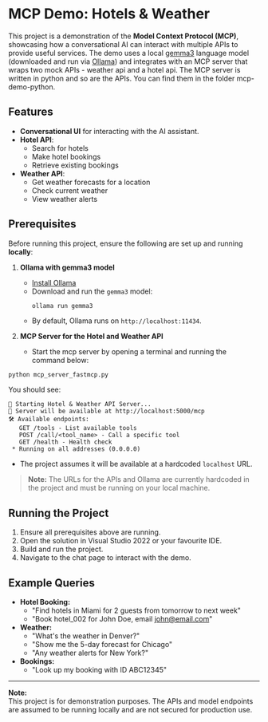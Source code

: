 # MCP Demo: Hotels & Weather

This project is a demonstration of the **Model Context Protocol (MCP)**, showcasing how a conversational AI can interact with multiple APIs to provide useful services. The demo uses a local [gemma3](https://ollama.com/library/gemma3) language model (downloaded and run via [Ollama](https://ollama.com/)) and integrates with an MCP server that wraps two mock APIs - weather api and a hotel api.  The MCP server is written in python and so are the APIs.  You can find them in the folder mcp-demo-python.  

## Features

- **Conversational UI** for interacting with the AI assistant.
- **Hotel API**:  
  - Search for hotels  
  - Make hotel bookings  
  - Retrieve existing bookings
- **Weather API**:  
  - Get weather forecasts for a location  
  - Check current weather  
  - View weather alerts

## Prerequisites

Before running this project, ensure the following are set up and running **locally**:

1. **Ollama with gemma3 model**
   - [Install Ollama](https://ollama.com/download)
   - Download and run the `gemma3` model:
     ```
     ollama run gemma3
     ```
   - By default, Ollama runs on `http://localhost:11434`.

2. **MCP Server for the Hotel and Weather API**
   - Start the mcp server by opening a terminal and running the command below:

```bash
python mcp_server_fastmcp.py
```

You should see:

```
🚀 Starting Hotel & Weather API Server...
📡 Server will be available at http://localhost:5000/mcp
🛠️ Available endpoints:
   GET /tools - List available tools
   POST /call/<tool_name> - Call a specific tool
   GET /health - Health check
 * Running on all addresses (0.0.0.0)

```

   - The project assumes it will be available at a hardcoded `localhost` URL.

> **Note:** The URLs for the APIs and Ollama are currently hardcoded in the project and must be running on your local machine.

## Running the Project

1. Ensure all prerequisites above are running.
2. Open the solution in Visual Studio 2022 or your favourite IDE.
3. Build and run the project.
4. Navigate to the chat page to interact with the demo.

## Example Queries

- **Hotel Booking:**  
  - "Find hotels in Miami for 2 guests from tomorrow to next week"
  - "Book hotel_002 for John Doe, email john@email.com"
- **Weather:**  
  - "What's the weather in Denver?"
  - "Show me the 5-day forecast for Chicago"
  - "Any weather alerts for New York?"
- **Bookings:**  
  - "Look up my booking with ID ABC12345"

---

**Note:**  
This project is for demonstration purposes. The APIs and model endpoints are assumed to be running locally and are not secured for production use.
